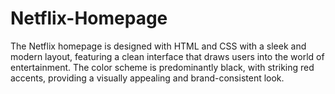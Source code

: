 # Netflix-Homepage
The Netflix homepage is designed with HTML and CSS with a sleek and modern layout, featuring a clean interface that draws users into the world of entertainment. The color scheme is predominantly black, with striking red accents, providing a visually appealing and brand-consistent look.
